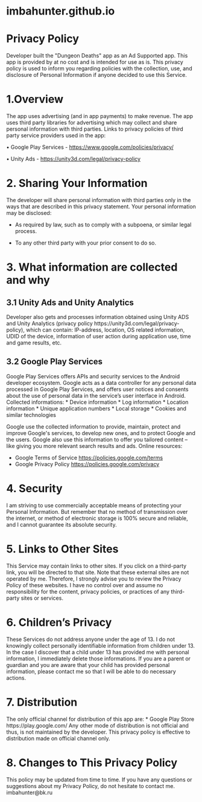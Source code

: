 # imbahunter.github.io

<h1>Privacy Policy</h1>

Developer built the "Dungeon Deaths" app as an Ad Supported app. This app is provided by at no cost and is intended for use as is.
This privacy policy is used to inform you regarding policies with the collection, use, and disclosure of Personal Information if anyone decided to use this Service.

<h1>1.Overview</h1>


The app uses advertising (and in app payments) to make revenue. The app uses third party libraries for advertising which may collect and share personal information with third parties.
Links to privacy policies of third party service providers used in the app:

•	Google Play Services - https://www.google.com/policies/privacy/

•	Unity Ads - https://unity3d.com/legal/privacy-policy

<h1>2. Sharing Your Information</h1>
The developer will share personal information with third parties only in the ways that are described in this privacy statement.
Your personal information may be disclosed: 

* As required by law, such as to comply with a subpoena, or similar legal process.

* To any other third party with your prior consent to do so.

<h1>3. What information are collected and why</h1>

<h2>3.1 Unity Ads and Unity Analytics </h2>
Developer also gets and processes information obtained using Unity ADS and Unity Analytics (privacy policy https://unity3d.com/legal/privacy-policy), which can contain: IP-address, location, OS related information, UDID of the device, information of user action during application use, time and game results, etc. 

<h2>3.2 Google Play Services </h2>
Google Play Services offers APIs and security services to the Android developer ecosystem. Google acts as a data controller for any personal data processed in Google Play Services, and offers user notices and consents about the use of personal data in the service’s user interface in Android.
Collected informations:
* Device information
* Log information
* Location information
* Unique application numbers
* Local storage
* Cookies and similar technologies


Google use the collected information to provide, maintain, protect and improve Google's services, to develop new ones, and to protect Google and the users. Google also use this  information to offer you tailored content – like giving you more relevant search results and ads.
Online resources:
* Google Terms of Service      https://policies.google.com/terms
* Google Privacy Policy        https://policies.google.com/privacy


<h1>4. Security </h1>
I am striving to use commercially acceptable means of protecting your Personal Information. But remember that no method of transmission over the internet, or method of electronic storage is 100% secure and reliable, and I cannot guarantee its absolute security.

<h1>5. Links to Other Sites </h1>
This Service may contain links to other sites. If you click on a third-party link, you will be directed to that site. Note that these external sites are not operated by me. Therefore, I strongly advise you to review the Privacy Policy of these websites. I have no control over and assume no responsibility for the content, privacy policies, or practices of any third-party sites or services.

<h1>6. Children’s Privacy </h1>
These Services do not address anyone under the age of 13. I do not knowingly collect personally identifiable information from children under 13. In the case I discover that a child under 13 has provided me with personal information, I immediately delete those informations. If you are a parent or guardian and you are aware that your child has provided personal information, please contact me so that I will be able to do necessary actions.

<h1>7. Distribution </h1>
The only official channel for distribution of this app are:
* Google Play Store                https://play.google.com/
Any other mode of distribution is not official and thus, is not maintained by the developer. This privacy policy is effective to distribution made on official channel only.

<h1>8. Changes to This Privacy Policy </h1>
This policy may be updated from time to time.
If you have any questions or suggestions about my Privacy Policy, do not hesitate to
contact me.
imbahunter@bk.ru

